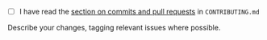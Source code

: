 - [ ] I have read the [section on commits and pull requests](https://github.com/NaturalHistoryMuseum/ckanext-list/blob/main/CONTRIBUTING.md#commits-and-pull-requests) in `CONTRIBUTING.md`


Describe your changes, tagging relevant issues where possible.
